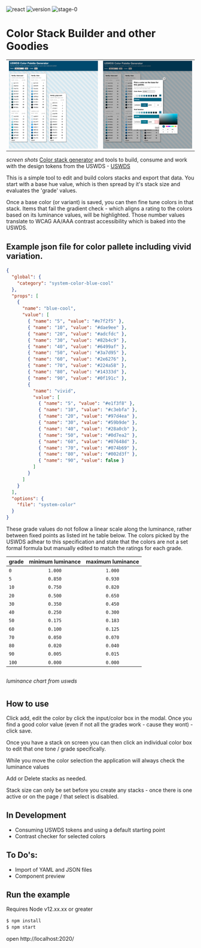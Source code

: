 ![react](https://img.shields.io/badge/react-16.13.1-green.svg?style=flat-square)
![version](https://img.shields.io/badge/version-0.00.2-51b1c5.svg?style=flat-square)
![stage-0](https://img.shields.io/badge/ECMAScript-6-c55197.svg?style=flat-square)

# Color Stack Builder and other Goodies

<table><tr>
<td><img src='./splash.png' width=400></td>
<td><img src='./splash2.png' width=400></td>
</tr></table>

_screen shots_
[Color stack generator](http://uswds-stacks.surge.sh/) and tools to build, consume and work with the design tokens from the USWDS - [USWDS](https://designsystem.digital.gov/design-tokens/color/overview/)

This is a simple tool to edit and build colors stacks and export that data. You start with a base hue value, which is then spread by it's stack size and evaluates the 'grade' values.

Once a base color (or variant) is saved, you can then fine tune colors in that stack. Items that fail the gradient check - which aligns a rating to the colors based on its luminance values, will be highlighted. Those number values translate to WCAG AA/AAA contrast accessibility which is baked into the USWDS.

## Example json file for color pallete including vivid variation.

```json
{
  "global": {
    "category": "system-color-blue-cool"
  },
  "props": [
    {
      "name": "blue-cool",
      "value": [
        { "name": "5", "value": "#e7f2f5" },
        { "name": "10", "value": "#dae9ee" },
        { "name": "20", "value": "#adcfdc" },
        { "name": "30", "value": "#82b4c9" },
        { "name": "40", "value": "#6499af" },
        { "name": "50", "value": "#3a7d95" },
        { "name": "60", "value": "#2e6276" },
        { "name": "70", "value": "#224a58" },
        { "name": "80", "value": "#14333d" },
        { "name": "90", "value": "#0f191c" },
        {
          "name": "vivid",
          "value": [
            { "name": "5", "value": "#e1f3f8" },
            { "name": "10", "value": "#c3ebfa" },
            { "name": "20", "value": "#97d4ea" },
            { "name": "30", "value": "#59b9de" },
            { "name": "40", "value": "#28a0cb" },
            { "name": "50", "value": "#0d7ea2" },
            { "name": "60", "value": "#07648d" },
            { "name": "70", "value": "#074b69" },
            { "name": "80", "value": "#002d3f" },
            { "name": "90", "value": false }
          ]
        }
      ]
    }
  ],
  "options": {
    "file": "system-color"
  }
}
```

These grade values do not follow a linear scale along the luminance, rather between fixed points as listed int he table below. The colors picked by the USWDS adhear to this specification and state that the colors are not a set formal formula but manually edited to match the ratings for each grade.

| grade | minimum luminance | maximum luminance |
| ----- | :---------------: | :---------------: |
| `0`   |      `1.000`      |      `1.000`      |
| `5`   |      `0.850`      |      `0.930`      |
| `10`  |      `0.750`      |      `0.820`      |
| `20`  |      `0.500`      |      `0.650`      |
| `30`  |      `0.350`      |      `0.450`      |
| `40`  |      `0.250`      |      `0.300`      |
| `50`  |      `0.175`      |      `0.183`      |
| `60`  |      `0.100`      |      `0.125`      |
| `70`  |      `0.050`      |      `0.070`      |
| `80`  |      `0.020`      |      `0.040`      |
| `90`  |      `0.005`      |      `0.015`      |
| `100` |      `0.000`      |      `0.000`      |

##

_luminance chart from uswds_

#

## How to use

Click add, edit the color by click the input/color box in the modal. Once you find a good color value (even if not all the grades work - cause they wont) - click save.

Once you have a stack on screen you can then click an individual color box to edit that one tone / grade specifically.

While you move the color selection the application will always check the luminance values

Add or Delete stacks as needed.

Stack size can only be set before you create any stacks - once there is one active or on the page / that select is disabled.

## In Development

- Consuming USWDS tokens and using a default starting point
- Contrast checker for selected colors

## To Do's:

- Import of YAML and JSON files
- Component preview

## Run the example

Requires Node v12.xx.xx or greater

```bash
$ npm install
$ npm start
```

open http://localhost:2020/
